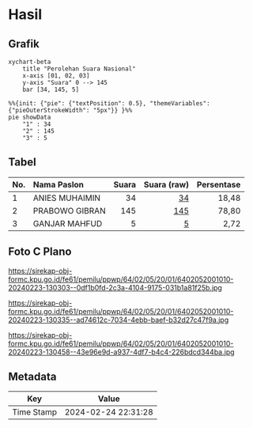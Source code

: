 # Hasil

## Grafik

```mermaid
xychart-beta
    title "Perolehan Suara Nasional"
    x-axis [01, 02, 03]
    y-axis "Suara" 0 --> 145
    bar [34, 145, 5]
```

```mermaid
%%{init: {"pie": {"textPosition": 0.5}, "themeVariables": {"pieOuterStrokeWidth": "5px"}} }%%
pie showData
    "1" : 34
    "2" : 145
    "3" : 5
```

## Tabel

| No. | Nama Paslon    | Suara | Suara (raw) | Persentase |
|:--- |:-------------- | -----:| -----------:| ----------:|
| 1   | ANIES MUHAIMIN | 34    | [34][p-1]   | 18,48      |
| 2   | PRABOWO GIBRAN | 145   | [145][p-2]  | 78,80      |
| 3   | GANJAR MAHFUD  | 5     | [5][p-3]    | 2,72       |


[p-1]: https://github.com/gigit-pemilu/pemilu-2024/blob/main/pilpres/hitung-suara/sub/64-kalimantan-timur/sub/02-kutai-kartanegara/sub/05-muara-badak/sub/2001-saliki/sub/010-tps/sub/paslon-1.txt
[p-2]: https://github.com/gigit-pemilu/pemilu-2024/blob/main/pilpres/hitung-suara/sub/64-kalimantan-timur/sub/02-kutai-kartanegara/sub/05-muara-badak/sub/2001-saliki/sub/010-tps/sub/paslon-2.txt
[p-3]: https://github.com/gigit-pemilu/pemilu-2024/blob/main/pilpres/hitung-suara/sub/64-kalimantan-timur/sub/02-kutai-kartanegara/sub/05-muara-badak/sub/2001-saliki/sub/010-tps/sub/paslon-3.txt

## Foto C Plano

https://sirekap-obj-formc.kpu.go.id/fe61/pemilu/ppwp/64/02/05/20/01/6402052001010-20240223-130303--0df1b0fd-2c3a-4104-9175-031b1a81f25b.jpg

https://sirekap-obj-formc.kpu.go.id/fe61/pemilu/ppwp/64/02/05/20/01/6402052001010-20240223-130335--ad74612c-7034-4ebb-baef-b32d27c47f9a.jpg

https://sirekap-obj-formc.kpu.go.id/fe61/pemilu/ppwp/64/02/05/20/01/6402052001010-20240223-130458--43e96e9d-a937-4df7-b4c4-226bdcd344ba.jpg


## Metadata

| Key        | Value               |
| ---------- | ------------------- |
| Time Stamp | 2024-02-24 22:31:28 |



